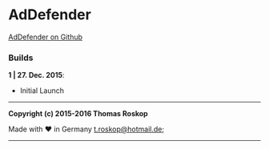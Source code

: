 # AdDefender 

[AdDefender on Github](https://github.com/TRoskop/AdDefender "AdDefender on Github")


### Builds

**1 | 27. Dec. 2015**:
+ Initial Launch

_________________________________

**Copyright (c) 2015-2016 Thomas Roskop**


Made with ♥ in Germany
[t.roskop@hotmail.de](mailto:t.roskop@hotmail.de "t.roskop@hotmail.de");

_________________________________



